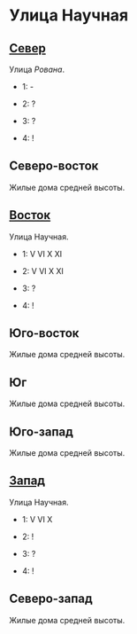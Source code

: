 # Улица Научная

## [Север](./525085.md)

Улица *Рована*.

* 1:    -
* 2:    ?

* 3:    ?
* 4:    !

## Северо-восток

Жилые дома средней высоты.

## [Восток](./540090.md)

Улица Научная.

* 1:    V   VI  X   XI
* 2:    V   VI  X   XI

* 3:    ?
* 4:    !

## Юго-восток

Жилые дома средней высоты.

## Юг

Жилые дома средней высоты.

## Юго-запад

Жилые дома средней высоты.

## [Запад](./520090.md)

Улица Научная.

* 1:    V   VI  X
* 2:    !

* 3:    ?
* 4:    !

## Северо-запад

Жилые дома средней высоты.
